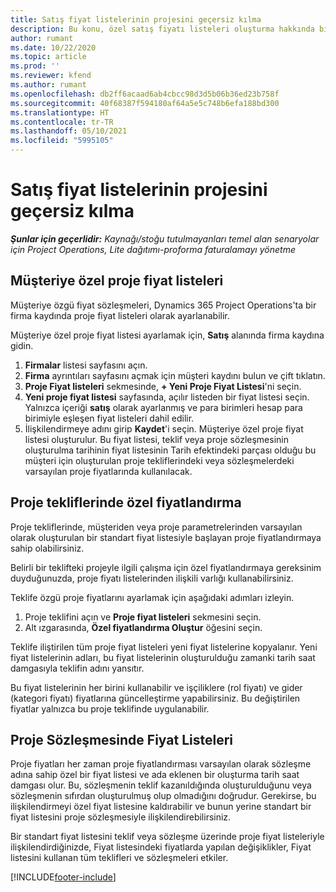 ```yaml
---
title: Satış fiyat listelerinin projesini geçersiz kılma
description: Bu konu, özel satış fiyatı listeleri oluşturma hakkında bilgi sağlar.
author: rumant
ms.date: 10/22/2020
ms.topic: article
ms.prod: ''
ms.reviewer: kfend
ms.author: rumant
ms.openlocfilehash: db2ff6acaad6ab4cbcc98d3d5b06b36ed23b758f
ms.sourcegitcommit: 40f68387f594180af64a5e5c748b6efa188bd300
ms.translationtype: HT
ms.contentlocale: tr-TR
ms.lasthandoff: 05/10/2021
ms.locfileid: "5995105"
---
```

# <a name="override-project-sales-price-lists"></a>Satış fiyat listelerinin projesini geçersiz kılma

_**Şunlar için geçerlidir:** Kaynağı/stoğu tutulmayanları temel alan senaryolar için Project Operations, Lite dağıtımı-proforma faturalamayı yönetme_

## <a name="customer-specific-project-price-lists"></a>Müşteriye özel proje fiyat listeleri

Müşteriye özgü fiyat sözleşmeleri, Dynamics 365 Project Operations'ta bir firma kaydında proje fiyat listeleri olarak ayarlanabilir.

Müşteriye özel proje fiyat listesi ayarlamak için, **Satış** alanında firma kaydına gidin.

1. **Firmalar** listesi sayfasını açın.
2. **Firma** ayrıntıları sayfasını açmak için müşteri kaydını bulun ve çift tıklatın.
3. **Proje Fiyat listeleri** sekmesinde, **+ Yeni Proje Fiyat Listesi**'ni seçin.
4. **Yeni proje fiyat listesi** sayfasında, açılır listeden bir fiyat listesi seçin. Yalnızca içeriği **satış** olarak ayarlanmış ve para birimleri hesap para birimiyle eşleşen fiyat listeleri dahil edilir.
5. İlişkilendirmeye adını girip **Kaydet**'i seçin. Müşteriye özel proje fiyat listesi oluşturulur. Bu fiyat listesi, teklif veya proje sözleşmesinin oluşturulma tarihinin fiyat listesinin Tarih efektindeki parçası olduğu bu müşteri için oluşturulan proje tekliflerindeki veya sözleşmelerdeki varsayılan proje fiyatlarında kullanılacak.

## <a name="custom-pricing-on-project-quotes"></a>Proje tekliflerinde özel fiyatlandırma

Proje tekliflerinde, müşteriden veya proje parametrelerinden varsayılan olarak oluşturulan bir standart fiyat listesiyle başlayan proje fiyatlandırmaya sahip olabilirsiniz.

Belirli bir teklifteki projeyle ilgili çalışma için özel fiyatlandırmaya gereksinim duyduğunuzda, proje fiyatı listelerinden ilişkili varlığı kullanabilirsiniz.

Teklife özgü proje fiyatlarını ayarlamak için aşağıdaki adımları izleyin.

1. Proje teklifini açın ve **Proje fiyat listeleri** sekmesini seçin.
2. Alt ızgarasında, **Özel fiyatlandırma Oluştur** öğesini seçin.

Teklife iliştirilen tüm proje fiyat listeleri yeni fiyat listelerine kopyalanır. Yeni fiyat listelerinin adları, bu fiyat listelerinin oluşturulduğu zamanki tarih saat damgasıyla teklifin adını yansıtır.

Bu fiyat listelerinin her birini kullanabilir ve işçiliklere (rol fiyatı) ve gider (kategori fiyatı) fiyatlarına güncelleştirme yapabilirsiniz. Bu değiştirilen fiyatlar yalnızca bu proje teklifinde uygulanabilir.

## <a name="price-lists-on-a-project-contract"></a>Proje Sözleşmesinde Fiyat Listeleri

Proje fiyatları her zaman proje fiyatlandırması varsayılan olarak sözleşme adına sahip özel bir fiyat listesi ve ada eklenen bir oluşturma tarih saat damgası olur. Bu, sözleşmenin teklif kazanıldığında oluşturulduğunu veya sözleşmenin sıfırdan oluşturulmuş olup olmadığını doğrudur. Gerekirse, bu ilişkilendirmeyi özel fiyat listesine kaldırabilir ve bunun yerine standart bir fiyat listesini proje sözleşmesiyle ilişkilendirebilirsiniz.

Bir standart fiyat listesini teklif veya sözleşme üzerinde proje fiyat listeleriyle ilişkilendirdiğinizde, Fiyat listesindeki fiyatlarda yapılan değişiklikler, Fiyat listesini kullanan tüm teklifleri ve sözleşmeleri etkiler.


[!INCLUDE[footer-include](../includes/footer-banner.md)]